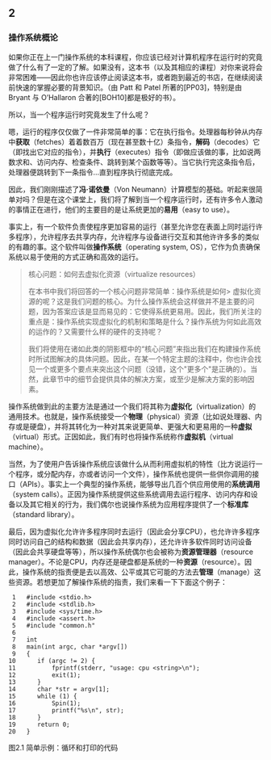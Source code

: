 ## 2

### 操作系统概论

如果你正在上一门操作系统的本科课程，你应该已经对计算机程序在运行时的究竟做了什么有了一定的了解。如果没有，这本书（以及其相应的课程）对你来说将会非常困难——因此你也许应该停止阅读这本书，或者跑到最近的书店，在继续阅读前快速的掌握必要的背景知识。（由 Patt 和 Patel 所著的[PP03]，特别是由 Bryant 与 O’Hallaron 合著的[BOH10]都是极好的书）。

所以，当一个程序运行时究竟发生了什么呢？

嗯，运行的程序仅仅做了一件非常简单的事：它在执行指令。处理器每秒钟从内存中**获取**（fetches）着着数百万（现在甚至数十亿）条指令，**解码**（decodes）它（即找出它对应的指令），并**执行**（executes）指令（即做应该做的事，比如说两数求和、访问内存、检查条件、跳转到某个函数等等）。当它执行完这条指令后，处理器便跳转到下一条指令…直到程序执行彻底完成。

因此，我们刚刚描述了**冯·诺依曼**（Von Neumann）计算模型的基础。听起来很简单对吗？但是在这个课堂上，我们将了解到当一个程序运行时，还有许多令人激动的事情正在进行，他们的主要目的是让系统更加的**易用**（easy to use）。

事实上，有一个软件负责使程序更加容易的运行（甚至允许您在表面上同时运行许多程序），允许程序去共享内存，允许程序与设备进行交互和其他许许多多的类似的有趣的事。这个软件叫做**操作系统**（operating system, OS），它作为负责确保系统以易于使用的方式正确和高效的运行。

> 核心问题：如何去虚拟化资源（virtualize resources）
> 
> 在本书中我们将回答的一个核心问题非常简单：操作系统是如何> 虚拟化资源的呢？这是我们问题的核心。为什么操作系统会这样做并不是主要的问题，因为答案应该是显而易见的：它使得系统更易用。因此，我们所关注的重点是：操作系统实现虚拟化的机制和策略是什么？操作系统为何如此高效的运作的？又需要什么样的硬件的支持呢？
> 
> 我们将使用在诸如此类的阴影框中的“核心问题”来指出我们在构建操作系统时所试图解决的具体问题。因此，在某一个特定主题的注释中，你也许会找见一个或更多个要点来突出这个问题（没错，这个"更多个"是正确的）。当然，此章节中的细节会提供具体的解决方案，或至少是解决方案的影响因素。

操作系统做到此的主要方法是通过一个我们将其称为**虚拟化**（virtualization）的通用技术。也就是，操作系统接受一个**物理**（physical）资源（比如说处理器、内存或是硬盘），并将其转化为一种对其来说更简单、更强大和更易用的一种**虚拟**（virtual）形式。正因如此，我们有时也将操作系统称作**虚拟机**（virtual machine）。

当然，为了使用户告诉操作系统应该做什么从而利用虚拟机的特性（比方说运行一个程序，或分配内存，亦或者访问一个文件），操作系统也提供一些供你调用的接口（APIs）。事实上一个典型的操作系统，能够导出几百个供应用使用的**系统调用**（system calls）。正因为操作系统提供这些系统调用去运行程序、访问内存和设备以及其它相关的行为，我们偶尔也说操作系统为应用程序提供了一个**标准库**（standard library）。

最后，因为虚拟化允许许多程序同时去运行（因此会分享CPU），也允许许多程序同时访问自己的结构和数据（因此会共享内存），还允许许多软件同时访问设备（因此会共享硬盘等等），所以操作系统偶尔也会被称为**资源管理器**（resource manager）。不论是CPU，内存还是硬盘都是系统的一种**资源**（resource）。因此，操作系统的指责便是去以高效、公平或其它可能的方法去**管理**（manage）这些资源。若想更加了解操作系统的指责，我们来看一下下面这个例子：

```
 1   #include <stdio.h>
 2   #include <stdlib.h>
 3   #include <sys/time.h>
 4   #include <assert.h>
 5   #include "common.h"
 6
 7   int
 8   main(int argc, char *argv[])
 9   {
10      if (argc != 2) {
11          fprintf(stderr, "usage: cpu <string>\n");
12          exit(1);
13      }
14      char *str = argv[1];
15      while (1) {
16          Spin(1);
17          printf("%s\n", str);
18      }
19      return 0;
20   }
```
图2.1 简单示例：循环和打印的代码


